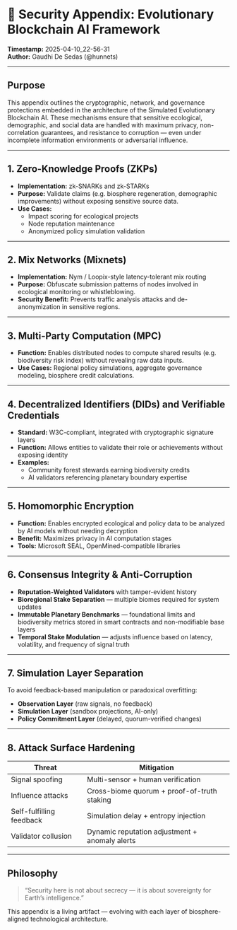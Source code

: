
# 🔐 Security Appendix: Evolutionary Blockchain AI Framework  
**Timestamp:** 2025-04-10_22-56-31  
**Author:** Gaudhi De Sedas (@hunnets)

---

## Purpose

This appendix outlines the cryptographic, network, and governance protections embedded in the architecture of the Simulated Evolutionary Blockchain AI. These mechanisms ensure that sensitive ecological, demographic, and social data are handled with maximum privacy, non-correlation guarantees, and resistance to corruption — even under incomplete information environments or adversarial influence.

---

## 1. Zero-Knowledge Proofs (ZKPs)

- **Implementation:** zk-SNARKs and zk-STARKs
- **Purpose:** Validate claims (e.g. biosphere regeneration, demographic improvements) without exposing sensitive source data.
- **Use Cases:**
  - Impact scoring for ecological projects
  - Node reputation maintenance
  - Anonymized policy simulation validation

---

## 2. Mix Networks (Mixnets)

- **Implementation:** Nym / Loopix-style latency-tolerant mix routing
- **Purpose:** Obfuscate submission patterns of nodes involved in ecological monitoring or whistleblowing.
- **Security Benefit:** Prevents traffic analysis attacks and de-anonymization in sensitive regions.

---

## 3. Multi-Party Computation (MPC)

- **Function:** Enables distributed nodes to compute shared results (e.g. biodiversity risk index) without revealing raw data inputs.
- **Use Cases:** Regional policy simulations, aggregate governance modeling, biosphere credit calculations.

---

## 4. Decentralized Identifiers (DIDs) and Verifiable Credentials

- **Standard:** W3C-compliant, integrated with cryptographic signature layers
- **Function:** Allows entities to validate their role or achievements without exposing identity
- **Examples:**
  - Community forest stewards earning biodiversity credits
  - AI validators referencing planetary boundary expertise

---

## 5. Homomorphic Encryption

- **Function:** Enables encrypted ecological and policy data to be analyzed by AI models without needing decryption
- **Benefit:** Maximizes privacy in AI computation stages
- **Tools:** Microsoft SEAL, OpenMined-compatible libraries

---

## 6. Consensus Integrity & Anti-Corruption

- **Reputation-Weighted Validators** with tamper-evident history
- **Bioregional Stake Separation** — multiple biomes required for system updates
- **Immutable Planetary Benchmarks** — foundational limits and biodiversity metrics stored in smart contracts and non-modifiable base layers
- **Temporal Stake Modulation** — adjusts influence based on latency, volatility, and frequency of signal truth

---

## 7. Simulation Layer Separation

To avoid feedback-based manipulation or paradoxical overfitting:
- **Observation Layer** (raw signals, no feedback)
- **Simulation Layer** (sandbox projections, AI-only)
- **Policy Commitment Layer** (delayed, quorum-verified changes)

---

## 8. Attack Surface Hardening

| Threat | Mitigation |
|--------|------------|
| Signal spoofing | Multi-sensor + human verification |
| Influence attacks | Cross-biome quorum + proof-of-truth staking |
| Self-fulfilling feedback | Simulation delay + entropy injection |
| Validator collusion | Dynamic reputation adjustment + anomaly alerts |

---

## Philosophy

> “Security here is not about secrecy — it is about sovereignty for Earth’s intelligence.”

This appendix is a living artifact — evolving with each layer of biosphere-aligned technological architecture.
